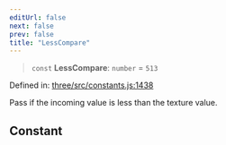 ```yaml
---
editUrl: false
next: false
prev: false
title: "LessCompare"
---
```


> `const` **LessCompare**: `number` = `513`

Defined in: [three/src/constants.js:1438](https://github.com/DefinitelyMaybe/three-i18n/blob/fa57b79433d1c349ffb23a78727299c8d4190136/three/src/constants.js#L1438)

Pass if the incoming value is less than the texture value.

## Constant
